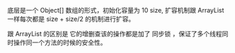 

底层是一个 Object[] 数组的形式，初始化容量为 10 size, 扩容机制跟 ArrayList 一样每次都是 size + size/2 的机制进行扩容。

跟 ArrayList 的区别是 它的增删查该的操作都是加了 同步锁 ，保证了多个线程同时操作同一个方法的时候的安全性。



